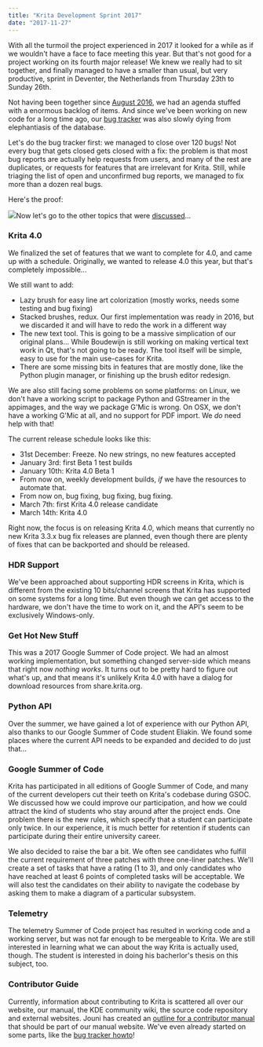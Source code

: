 ```yaml
---
title: "Krita Development Sprint 2017"
date: "2017-11-27"
---
```


With all the turmoil the project experienced in 2017 it looked for a while as if we wouldn't have a face to face meeting this year. But that's not good for a project working on its fourth major release! We knew we really had to sit together, and finally managed to have a smaller than usual, but very productive, sprint in Deventer, the Netherlands from Thursday 23th to Sunday 26th.

Not having been together since [August 2016](/item/2016-krita-sprint-day-1/), we had an agenda stuffed with a enormous backlog of items. And since we've been working on new code for a long time ago, our [bug tracker](https://bugs.kde.org/buglist.cgi?bug_status=UNCONFIRMED&bug_status=CONFIRMED&bug_status=ASSIGNED&bug_status=REOPENED&list_id=1478186&product=krita&query_format=advanced) was also slowly dying from elephantiasis of the database.

Let's do the bug tracker first: we managed to close over 120 bugs! Not every bug that gets closed gets closed with a fix: the problem is that most bug reports are actually help requests from users, and many of the rest are duplicates, or requests for features that are irrelevant for Krita. Still, while triaging the list of open and unconfirmed bug reports, we managed to fix more than a dozen real bugs.

Here's the proof:

[![](../images/bugs_november_sprint-874x1024.png)](https://krita.org/wp-content/uploads/2017/11/bugs_november_sprint.png)Now let's go to the other topics that were [discussed](https://docs.google.com/document/d/1TnrwAqLPfjPO-0VES2FaJQTgxgQNYSX4UiPPNjAE0aE/edit#heading=h.qum3twq1ypdv)...

### Krita 4.0

We finalized the set of features that we want to complete for 4.0, and came up with a schedule. Originally, we wanted to release 4.0 this year, but that's completely impossible...

We still want to add:

- Lazy brush for easy line art colorization (mostly works, needs some testing and bug fixing)
- Stacked brushes, redux. Our first implementation was ready in 2016, but we discarded it and will have to redo the work in a different way
- The new text tool. This is going to be a massive simplication of our original plans... While Boudewijn is still working on making vertical text work in Qt, that's not going to be ready. The tool itself will be simple, easy to use for the main use-cases for Krita.
- There are some missing bits in features that are mostly done, like the Python plugin manager, or finishing up the brush editor redesign.

We are also still facing some problems on some platforms: on Linux, we don't have a working script to package Python and GStreamer in the appimages, and the way we package G'Mic is wrong. On OSX, we don't have a working G'Mic at all, and no support for PDF import. We _do_ need help with that!

The current release schedule looks like this:

- 31st December: Freeze. No new strings, no new features accepted
- January 3rd: first Beta 1 test builds
- January 10th: Krita 4.0 Beta 1
- From now on, weekly development builds, _if_ we have the resources to automate that.
- From now on, bug fixing, bug fixing, bug fixing.
- March 7th: first Krita 4.0 release candidate
- March 14th: Krita 4.0

Right now, the focus is on releasing Krita 4.0, which means that currently no new Krita 3.3.x bug fix releases are planned, even though there are plenty of fixes that can be backported and should be released.

### HDR Support

We've been approached about supporting HDR screens in Krita, which is different from the existing 10 bits/channel screens that Krita has supported on some systems for a long time. But even though we can get access to the hardware, we don't have the time to work on it, and the API's seem to be exclusively Windows-only.

### Get Hot New Stuff

This was a 2017 Google Summer of Code project. We had an almost working implementation, but something changed server-side which means that right now _nothing works_. It turns out to be pretty hard to figure out what's up, and that means it's unlikely Krita 4.0 with have a dialog for download resources from share.krita.org.

### Python API

Over the summer, we have gained a lot of experience with our Python API, also thanks to our Google Summer of Code student Eliakin. We found some places where the current API needs to be expanded and decided to do just that...

### Google Summer of Code

Krita has participated in all editions of Google Summer of Code, and many of the current developers cut their teeth on Krita's codebase during GSOC. We discussed how we could improve our participation, and how we could attract the kind of students who stay around after the project ends. One problem there is the new rules, which specify that a student can participate only twice. In our experience, it is much better for retention if students can participate during their entire university career.

We also decided to raise the bar a bit. We often see candidates who fulfill the current requirement of three patches with three one-liner patches. We'll create a set of tasks that have a rating (1 to 3), and only candidates who have reached at least 6 points of completed tasks will be acceptable. We will also test the candidates on their ability to navigate the codebase by asking them to make a diagram of a particular subsystem.

### Telemetry

The telemetry Summer of Code project has resulted in working code and a working server, but was not far enough to be mergeable to Krita. We are still interested in learning what we can about the way Krita is actually used, though. The student is interested in doing his bacherlor's thesis on this subject, too.

### Contributor Guide

Currently, information about contributing to Krita is scattered all over our website, our manual, the KDE community wiki, the source code repository and external websites. Jouni has created an [outline for a contributor manual](https://docs.google.com/document/d/1xIhmocYvbNf4FsW6k9LuerFi0ojDrTGiYR6UsXYVVFo/edit?ts=5a16ab20) that should be part of our manual website. We've even already started on some parts, like the [bug tracker howto](https://phabricator.kde.org/T7492)!
